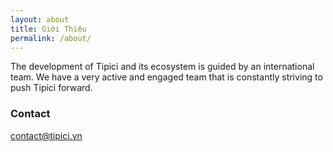 ```yaml
---
layout: about
title: Giới Thiệu
permalink: /about/
---
```


The development of Tipici and its ecosystem is guided by an international team. We have a very active and engaged team that is constantly striving to push Tipici forward.


### Contact

[contact@tipici.vn](mailto:contact@tipici.vn)